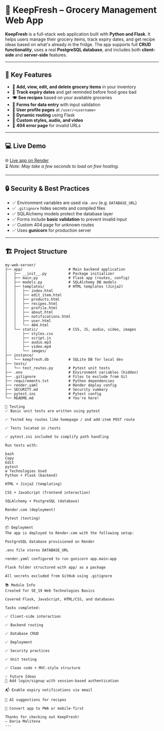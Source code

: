 # 🥦 KeepFresh – Grocery Management Web App

**KeepFresh** is a full-stack web application built with **Python and Flask**. It helps users manage their grocery items, track expiry dates, and get recipe ideas based on what's already in the fridge. The app supports full **CRUD functionality**, uses a real **PostgreSQL database**, and includes both **client-side** and **server-side** features.
 
---

## 🌟 Key Features

- 🛒 **Add, view, edit, and delete grocery items** in your inventory
- 📅 **Track expiry dates** and get reminded before food goes bad
- 🍽️ **See recipes** based on your available groceries
- 🧾 **Forms for data entry** with input validation
- 👤 **User profile pages** at `/user/<username>`
- 🔁 **Dynamic routing** using Flask
- 🎨 **Custom styles, audio, and video**
- 📄 **404 error page** for invalid URLs

---

## 💻 Live Demo

🌐 [Live app on Render](https://keepfresh-lm77.onrender.com)  
⏳ *Note: May take a few seconds to load on free hosting.*

---

## 🔒 Security & Best Practices

- ✅ Environment variables are used via `.env` (e.g. `DATABASE_URL`)
- ✅ `.gitignore` hides secrets and compiled files
- ✅ SQLAlchemy models protect the database layer
- ✅ Forms include **basic validation** to prevent invalid input
- ✅ Custom 404 page for unknown routes
- ✅ Uses **gunicorn** for production server

---

## 🏗️ Project Structure

```plaintext
my-web-server/
├── app/                     # Main backend application
│   ├── __init__.py          # Package initializer
│   ├── main.py              # Flask app (routes, config)
│   ├── models.py            # SQLAlchemy DB models
│   ├── templates/           # HTML templates (Jinja2)
│   │   ├── index.html
│   │   ├── edit_item.html
│   │   ├── products.html
│   │   ├── recipes.html
│   │   ├── profile.html
│   │   ├── about.html
│   │   ├── notifications.html
│   │   ├── user.html
│   │   └── 404.html
│   └── static/              # CSS, JS, audio, video, images
│       ├── styles.css
│       ├── script.js
│       ├── audio.mp3
│       ├── video.mp4
│       └── images/
├── instance/
│   └── keepfresh.db         # SQLite DB for local dev
├── tests/
│   └── test_routes.py       # Pytest unit tests
├── .env                     # Environment variables (hidden)
├── .gitignore               # Files to exclude from Git
├── requirements.txt         # Python dependencies
├── render.yaml              # Render deploy config
├── SECURITY.md              # Security summary
├── pytest.ini               # Pytest config
└── README.md                # You're here!

🧪 Testing
✅ Basic unit tests are written using pytest

✅ Tested key routes like homepage / and add-item POST route

✅ Tests located in /tests

✅ pytest.ini included to simplify path handling

Run tests with:

bash
Copy
Edit
pytest
⚙️ Technologies Used
Python + Flask (backend)

HTML + Jinja2 (templating)

CSS + JavaScript (frontend interaction)

SQLAlchemy + PostgreSQL (database)

Render.com (deployment)

Pytest (testing)

📦 Deployment
The app is deployed to Render.com with the following setup:

PostgreSQL database provisioned on Render

.env file stores DATABASE_URL

render.yaml configured to run gunicorn app.main:app

Flask folder structured with app/ as a package

All secrets excluded from GitHub using .gitignore

📚 Module Info
Created for SE_19 Web Technologies Basics

Covered Flask, JavaScript, HTML/CSS, and databases

Tasks completed:

✅ Client-side interaction

✅ Backend routing

✅ Database CRUD

✅ Deployment

✅ Security practices

✅ Unit testing

✅ Clean code + MVC-style structure

💡 Future Ideas
🔐 Add login/signup with session-based authentication

📬 Enable expiry notifications via email

🧠 AI suggestions for recipes

📱 Convert app to PWA or mobile-first

Thanks for checking out KeepFresh!
– Daria Maliteva
---